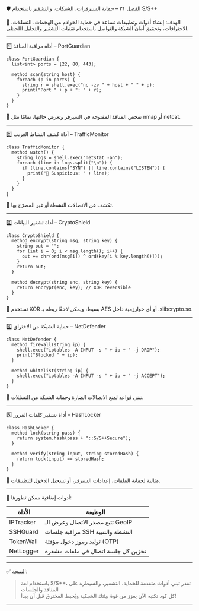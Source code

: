 🛡️ الفصل ٣١ – حماية السيرفرات، الشبكات، والتشفير باستخدام S/S++

🎯 الهدف:
إنشاء أدوات وتطبيقات تساعد في حماية الخوادم من الهجمات، التسللات، الاختراقات، وتحقيق أمان الشبكة والتواصل باستخدام تقنيات التشفير والتحليل اللحظي.

---

1️⃣ أداة مراقبة المنافذ – PortGuardian

```spp
class PortGuardian {
  list<int> ports = [22, 80, 443];

  method scan(string host) {
    foreach (p in ports) {
      string r = shell.exec("nc -zv " + host + " " + p);
      print("Port " + p + ": " + r);
    }
  }
}
```

🔎 تفحص المنافذ المفتوحة في السيرفر وتعرض حالتها، تمامًا مثل nmap أو netcat.

---

2️⃣ أداة كشف النشاط الغريب – TrafficMonitor

```spp
class TrafficMonitor {
  method watch() {
    string logs = shell.exec("netstat -an");
    foreach (line in logs.split("\n")) {
      if (line.contains("SYN") || line.contains("LISTEN")) {
        print("🚨 Suspicious: " + line);
      }
    }
  }
}
```

📡 تكشف عن الاتصالات النشطة أو غير المصرّح بها.

---

3️⃣ أداة تشفير البيانات – CryptoShield

```spp
class CryptoShield {
  method encrypt(string msg, string key) {
    string out = "";
    for (int i = 0; i < msg.length(); i++) {
      out += chr(ord(msg[i]) ^ ord(key[i % key.length()]));
    }
    return out;
  }

  method decrypt(string enc, string key) {
    return encrypt(enc, key); // XOR reversible
  }
}
```

🔐 تستخدم XOR بسيط، ويمكن لاحقًا ربطه بـ AES أو أي خوارزمية داخل .slibcrypto.so.

---

4️⃣ حماية الشبكة من الاختراق – NetDefender

```spp
class NetDefender {
  method firewall(string ip) {
    shell.exec("iptables -A INPUT -s " + ip + " -j DROP");
    print("Blocked " + ip);
  }

  method whitelist(string ip) {
    shell.exec("iptables -A INPUT -s " + ip + " -j ACCEPT");
  }
}
```

🧱 تبني قواعد لمنع الاتصالات الضارة وحماية الشبكة من التسللات.

---

5️⃣ أداة تشفير كلمات المرور – HashLocker

```spp
class HashLocker {
  method lock(string pass) {
    return system.hash(pass + "::S/S++Secure");
  }

  method verify(string input, string storedHash) {
    return lock(input) == storedHash;
  }
}
```

💾 مثالية لحماية الملفات، إعدادات السيرفر، أو تسجيل الدخول للتطبيقات.

---

🔮 أدوات إضافية ممكن تطورها:

| الأداة | الوظيفة |
|--------|----------|
| IPTracker | تتبع مصدر الاتصال وعرض الـ GeoIP |
| SSHGuard | مراقبة جلسات SSH النشطة والتنبيه |
| TokenWall | توليد رموز دخول مؤقتة (OTP) |
| NetLogger | تخزين كل جلسة اتصال في ملفات مشفرة |

---

✅ النتيجة:

> باستخدام لغة S/S++، تقدر تبني أدوات متقدمة للحماية، التشفير، والسيطرة على المنافذ والجلسات  
> كل كود تكتبه الآن يعزز من قوة بيئتك الشبكية ويُحبط المخترق قبل أن يبدأ!

---
